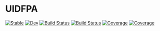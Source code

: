 # UIDFPA

[![Stable](https://img.shields.io/badge/docs-stable-blue.svg)](https://mmogib.github.io/UIDFPA.jl/stable/)
[![Dev](https://img.shields.io/badge/docs-dev-blue.svg)](https://mmogib.github.io/UIDFPA.jl/dev/)
[![Build Status](https://github.com/mmogib/UIDFPA.jl/actions/workflows/CI.yml/badge.svg?branch=master)](https://github.com/mmogib/UIDFPA.jl/actions/workflows/CI.yml?query=branch%3Amaster)
[![Build Status](https://app.travis-ci.com/mmogib/UIDFPA.jl.svg?branch=master)](https://app.travis-ci.com/mmogib/UIDFPA.jl)
[![Coverage](https://codecov.io/gh/mmogib/UIDFPA.jl/branch/master/graph/badge.svg)](https://codecov.io/gh/mmogib/UIDFPA.jl)
[![Coverage](https://coveralls.io/repos/github/mmogib/UIDFPA.jl/badge.svg?branch=master)](https://coveralls.io/github/mmogib/UIDFPA.jl?branch=master)
